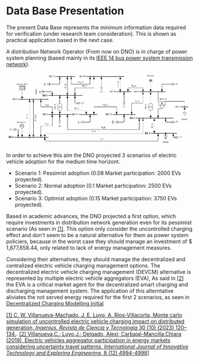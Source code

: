 # Data Base Presentation
The present Data Base represents the minimum information data required for verification (under research team consideration). This is shown as practical application based in the next case.

A distribution Network Operator (From now on DNO) is  in charge of power system planning (based mainly in its [IEEE 14 bus power system transmission network](.//Power%20System%20Data/)).

![IEEE 14 Power System](.//Power%20System%20Data/IEEE14BUSunifilar.PNG)

In order to achieve this aim the DNO proyected 3 scenarios of electric vehicle adoption for the medium time horizont.
* Scenario 1: Pessimist adoption (0.08 Market participation: 2000 EVs proyected).
* Scenario 2: Normal adoption (0.1 Market participation: 2500 EVs proyected).
* Scenario 3: Optimist adoption (0.15 Market participation: 3750 EVs proyected).

Based in academic advances, the DNO projected a first option, which require investments in distribution network generation even for its pessimist scenario (As seen in [[1]](https://ingenius.ups.edu.ec/index.php/ingenius/article/view/7272). This option only consider the uncontrolled charging effect and don't seem to be a natural alternative for them as power system policiers, because in the worst case they should manage an investment of $ 1,877,658.44, only related to lack of energy management measures.

Considering their alternatives, they should manage the decentralized and centralized electric vehicle charging management options. The decentralized electric vehicle charging management (DEVCM) alternative is represented by multiple electric vehicle aggregators (EVA), As said in [[2](https://www.researchgate.net/publication/364097345_Electric_Vehicles_Aggregator_Participation_in_Energy_Markets_Considering_Uncertainty_Travel_Patterns)] the EVA is a critical market agent for the decentralized smart charging and discharging management system. The application of this alterntative aliviates the not served energy required for the first 2 scenarios, as seen in [Decentralized Charging Modelling Initial](.//DCM%20/Ini/)

[[1] C. W. Villanueva-Machado, J. E. Luyo, A. Rios-Villacorta,  Monte carlo simulation of uncontrolled electric vehicle charging  impact on distributed generation, *Ingenius. Revista de Ciencia y Tecnología* 30 (10) (2023) 120–134.](https://ingenius.ups.edu.ec/index.php/ingenius/article/view/7272).
[[2] Villanueva,C.; Luyo,J.; Delgado, Alexi; Carbajal-Mancilla,Chiara (2019), Electric vehicles aggregator participation in energy markets considering uncertainty travel patterns, *International Journal of Innovative Technology and Exploring Engineering*,   8 (12) 4994-4998](https://www.researchgate.net/publication/364097345_Electric_Vehicles_Aggregator_Participation_in_Energy_Markets_Considering_Uncertainty_Travel_Patterns)]
